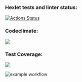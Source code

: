 ### Hexlet tests and linter status:
[![Actions Status](https://github.com/SivolonskySergey/frontend-project-lvl2/workflows/hexlet-check/badge.svg)](https://github.com/SivolonskySergey/frontend-project-lvl2/actions)
### Codeclimate: 
<a href="https://codeclimate.com/github/SivolonskySergey/frontend-project-lvl2/maintainability"><img src="https://api.codeclimate.com/v1/badges/5391f960cd9fb277cd8a/maintainability" /></a>
### Test Coverage:
<a href="https://codeclimate.com/github/SivolonskySergey/frontend-project-lvl2/test_coverage"><img src="https://api.codeclimate.com/v1/badges/5391f960cd9fb277cd8a/test_coverage" /></a>

![example workflow](https://github.com/<OWNER>/<REPOSITORY>/actions/workflows/<WORKFLOW_FILE>/badge.svg)
